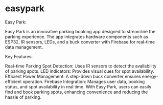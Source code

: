 # easypark

Easy Park:

Easy Park is an innovative parking booking app designed to streamline the parking experience. The app integrates hardware components such as ESP32, IR sensors, LEDs, and a buck converter with Firebase for real-time data management.

Key Features:

Real-time Parking Spot Detection: Uses IR sensors to detect the availability of parking spots. LED Indicators: Provides visual cues for spot availability. Efficient Power Management: A step-down buck converter ensures energy-efficient operation. Firebase Integration: Manages user data, booking status, and spot availability in real time. With Easy Park, users can easily find and book parking spots, enhancing convenience and reducing the hassle of parking.
